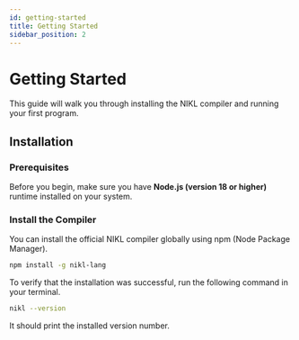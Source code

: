 ```yaml
---
id: getting-started
title: Getting Started
sidebar_position: 2
---
```


# Getting Started

This guide will walk you through installing the NIKL compiler and running your first program.

## Installation

### Prerequisites

Before you begin, make sure you have **Node.js (version 18 or higher)** runtime installed on your system.

### Install the Compiler

You can install the official NIKL compiler globally using npm (Node Package Manager).

```bash
npm install -g nikl-lang
```

To verify that the installation was successful, run the following command in your terminal.
```bash
nikl --version
```
It should print the installed version number.
